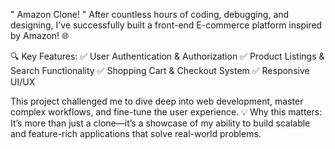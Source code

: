 " Amazon Clone! "
After countless hours of coding, debugging, and designing, I’ve successfully built a front-end E-commerce platform inspired by Amazon! 🌐

🔍 Key Features:
✅ User Authentication & Authorization
✅ Product Listings & Search Functionality
✅ Shopping Cart & Checkout System
✅ Responsive UI/UX

This project challenged me to dive deep into web development, master complex workflows, and fine-tune the user experience.
💡 Why this matters: It’s more than just a clone—it’s a showcase of my ability to build scalable and feature-rich applications that solve real-world problems.
